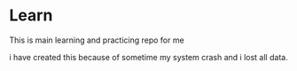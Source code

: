 # Learn
This is main learning and practicing repo for me

i have created this because of sometime my system crash and i lost all data.

